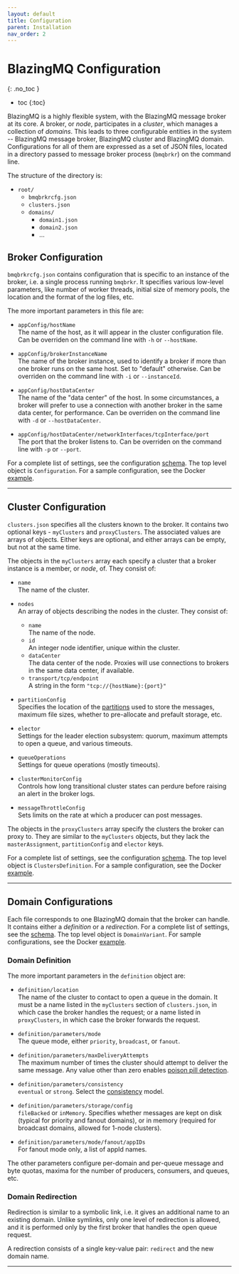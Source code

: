 ```yaml
---
layout: default
title: Configuration
parent: Installation
nav_order: 2
---
```


# BlazingMQ Configuration
{: .no_toc }

* toc
{:toc}

BlazingMQ is a highly flexible system, with the BlazingMQ message broker at its
core. A broker, or _node_, participates in a _cluster_, which manages a
collection of _domains_.  This leads to three configurable entities in the
system -- BlazingMQ message broker, BlazingMQ cluster and BlazingMQ domain.
Configurations for all of them are expressed as a set of JSON files, located in
a directory passed to message broker process (`bmqbrkr`) on the command line.

The structure of the directory is:

* `root/`
  * `bmqbrkrcfg.json`
  * `clusters.json`
  * `domains/`
    * `domain1.json`
    * `domain2.json`
    * ...


## Broker Configuration

`bmqbrkrcfg.json` contains configuration that is specific to an instance of the
broker, i.e. a single process running `bmqbrkr`. It specifies various low-level
parameters, like number of worker threads, initial size of memory pools, the
location and the format of the log files, etc.

The more important parameters in this file are:

* `appConfig/hostName`  \
    The name of the host, as it will appear in the cluster configuration
    file. Can be overriden on the command line with `-h` or `--hostName`.

* `appConfig/brokerInstanceName`   \
    The name of the broker instance, used to identify a broker if more than
    one broker runs on the same host. Set to "default" otherwise. Can be
    overriden on the command line with `-i` or `--instanceId`.

* `appConfig/hostDataCenter`   \
    The name of the "data center" of the host. In some circumstances, a broker
    will prefer to use a connection with another broker in the same data
    center, for performance. Can be overriden on the command line with `-d` or
    `--hostDataCenter`.

* `appConfig/hostDataCenter/networkInterfaces/tcpInterface/port`   \
    The port that the broker listens to. Can be overriden on the command line
    with `-p` or `--port`.

For a complete list of settings, see the configuration
[schema](https://github.com/bloomberg/blazingmq/blob/main/src/groups/mqb/mqbcfg/mqbcfg.xsd).
The top level object is `Configuration`. For a sample configuration, see the
Docker
[example](https://github.com/bloomberg/blazingmq/blob/main/docker/cluster/config/bmqbrkrcfg.json).

---

## Cluster Configuration

`clusters.json` specifies all the clusters known to the broker. It contains
two optional keys - `myClusters` and `proxyClusters`. The associated values
are arrays of objects. Either keys are optional, and either arrays can be
empty, but not at the same time.

The objects in the `myClusters` array each specify a cluster that a broker
instance is a member, or _node_, of. They consist of:

* `name`  \
    The name of the cluster.

* `nodes`   \
    An array of objects describing the nodes in the cluster. They consist of:
    * `name`   \
        The name of the node.
    * `id`   \
        An integer node identifier, unique within the cluster.
    * `dataCenter`   \
        The data center of the node. Proxies will use connections to brokers
        in the same data center, if available.
    * `transport/tcp/endpoint`   \
        A string in the form `"tcp://{hostName}:{port}"`

* `partitionConfig` \
     Specifies the location of the
     [partitions](../../architecture/clustering#storage-shard) used to store
     the messages, maximum file sizes, whether to pre-allocate and prefault
     storage, etc.

* `elector`   \
    Settings for the leader election subsystem: quorum, maximum attempts to
    open a queue, and various timeouts.

* `queueOperations`   \
    Settings for queue operations (mostly timeouts).

* `clusterMonitorConfig`   \
    Controls how long transitional cluster states can perdure before raising
    an alert in the broker logs.

* `messageThrottleConfig`   \
    Sets limits on the rate at which a producer can post messages.

The objects in the `proxyClusters` array specify the clusters the broker can
proxy to. They are similar to the `myClusters` objects, but they lack the
`masterAssignment`, `partitionConfig` and `elector` keys.

For a complete list of settings, see the configuration
[schema](https://github.com/bloomberg/blazingmq/blob/main/src/groups/mqb/mqbcfg/mqbcfg.xsd).
The top level object is `ClustersDefinition`. For a sample configuration, see
the Docker
[example](https://github.com/bloomberg/blazingmq/blob/main/docker/cluster/etc/clusters.json).

---

## Domain Configurations

Each file corresponds to one BlazingMQ domain that the broker can handle. It
contains either a _definition_ or a _redirection_.  For a complete list of
settings, see the
[schema](https://github.com/bloomberg/blazingmq/blob/main/src/groups/mqb/mqbconfm/mqbconf.xsd).
The top level object is `DomainVariant`. For sample configurations, see the
Docker
[example](https://github.com/bloomberg/blazingmq/tree/main/docker/cluster/config/domains).

### Domain Definition

The more important parameters in the `definition` object are:

* `definition/location`  \
    The name of the cluster to contact to open a queue in the domain. It must
    be a name listed in the `myClusters` section of `clusters.json`, in which
    case the broker handles the request; or a name listed in `proxyClusters`,
    in which case the broker forwards the request.

* `definition/parameters/mode`  \
    The queue mode, either `priority`, `broadcast`, or `fanout`.

* `definition/parameters/maxDeliveryAttempts` \
    The maximum number of times the cluster should attempt to deliver the same
    message. Any value other than zero enables [poison pill
    detection](../../features/poison_pill_detection).

* `definition/parameters/consistency`  \
    `eventual` or `strong`.  Select
    the [consistency](../../architecture/clustering#eventual-vs-strong-consistency-in-replication)
    model.

* `definition/parameters/storage/config`  \
    `fileBacked` or `inMemory`.  Specifies whether messages are kept on disk
    (typical for priority and fanout domains), or in memory (required for
    broadcast domains, allowed for 1-node clusters).

* `definition/parameters/mode/fanout/appIDs`  \
    For fanout mode only, a list of appId names.

The other parameters configure per-domain and per-queue message and byte
quotas, maxima for the number of producers, consumers, and queues, etc.

### Domain Redirection

Redirection is similar to a symbolic link, i.e. it gives an additional name to
an existing domain. Unlike symlinks, only one level of redirection is allowed,
and it is performed only by the first broker that handles the open queue
request.

A redirection consists of a single key-value pair: `redirect` and the new
domain name.

---
